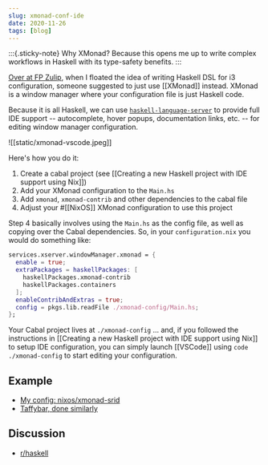 ```yaml
---
slug: xmonad-conf-ide
date: 2020-11-26
tags: [blog]
---
```


:::{.sticky-note}
Why XMonad? Because this opens me up to write complex workflows in Haskell with its type-safety benefits.
:::

[Over at FP Zulip](https://funprog.srid.ca/haskell/i3-configuration-in-haskell.html#217619324), when I floated the idea of writing Haskell DSL for i3 configuration, someone suggested to just use [[XMonad]] instead. XMonad is a window manager where your configuration file is just Haskell code. 

Because it is all Haskell, we can use [`haskell-language-server`](https://github.com/haskell/haskell-language-server) to provide full IDE support -- autocomplete, hover popups, documentation links, etc. -- for editing window manager configuration.

![[static/xmonad-vscode.jpeg]]

Here's how you do it:

1. Create a cabal project (see [[Creating a new Haskell project with IDE support using Nix]])
2. Add your XMonad configuration to the `Main.hs`
3. Add `xmonad`, `xmonad-contrib` and other dependencies to the cabal file
4. Adjust your #[[NixOS]] XMonad configuration to use this project

Step 4 basically involves using the `Main.hs` as the config file, as well as copying over the Cabal dependencies. So, in your `configuration.nix` you would do something like:

```nix
services.xserver.windowManager.xmonad = {
  enable = true;
  extraPackages = haskellPackages: [
    haskellPackages.xmonad-contrib
    haskellPackages.containers
  ];
  enableContribAndExtras = true;
  config = pkgs.lib.readFile ./xmonad-config/Main.hs;
};
```

Your Cabal project lives at `./xmonad-config` ... and, if you followed the instructions in [[Creating a new Haskell project with IDE support using Nix]] to setup IDE configuration, you can simply launch [[VSCode]] using `code ./xmonad-config` to start editing your configuration.

## Example

- [My config: nixos/xmonad-srid](https://github.com/srid/nixos-config/tree/master/features/desktopish/xmonad/xmonad-srid)
- [Taffybar, done similarly](https://github.com/srid/nixos-config/tree/master/features/desktopish/taffybar)

## Discussion

- [r/haskell](https://old.reddit.com/r/haskell/comments/k1kcif/edit_xmonad_configuration_with_ide_support/)
